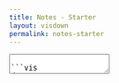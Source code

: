 ```yaml
---
title: Notes - Starter
layout: visdown
permalink: notes-starter
---
```


<section id="output"></section>

<textarea id="input" oninput="visdown()">

```vis
data:
  url: data/notes.csv
  format:
    type: csv

mark: area

encoding:
  x:
    timeUnit: year
    field: year
    type: temporal
    axis:
      format: %Y
      labelAngle: 0
      title: Year
      titleFontSize: 12
  y:
    aggregate: sum
    field: money
    type: quantitative
    axis:
      title: Notes in Circulation (Value ₹ Billions)
      titleFontSize: 12
  color:
    field: denom
    type: nominal
    scale:
      range: category10

config:
  cell:
    width: 600
    height: 400
```

</textarea>
